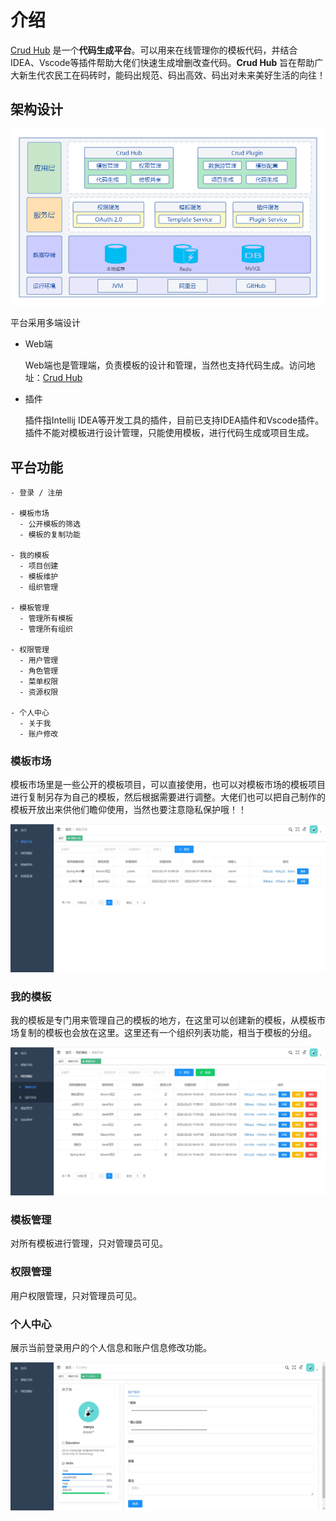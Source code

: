 # 介绍

[Crud Hub](https://crud-hub.top/) 是一个**代码生成平台**。可以用来在线管理你的模板代码，并结合IDEA、Vscode等插件帮助大佬们快速生成增删改查代码。**Crud Hub** 旨在帮助广大新生代农民工在码砖时，能码出规范、码出高效、码出对未来美好生活的向往！

## 架构设计

![架构设计图](./jgsj.png)

平台采用多端设计

- Web端

  Web端也是管理端，负责模板的设计和管理，当然也支持代码生成。访问地址：[Crud Hub](https://crud-hub.top/)  
- 插件

  插件指Intellij IDEA等开发工具的插件，目前已支持IDEA插件和Vscode插件。插件不能对模板进行设计管理，只能使用模板，进行代码生成或项目生成。


## 平台功能

```
- 登录 / 注册

- 模板市场
  - 公开模板的筛选
  - 模板的复制功能

- 我的模板
  - 项目创建
  - 模板维护
  - 组织管理

- 模板管理
  - 管理所有模板
  - 管理所有组织

- 权限管理
  - 用户管理
  - 角色管理
  - 菜单权限
  - 资源权限

- 个人中心
  - 关于我
  - 账户修改
```

### 模板市场

模板市场里是一些公开的模板项目，可以直接使用，也可以对模板市场的模板项目进行复制另存为自己的模板，然后根据需要进行调整。大佬们也可以把自己制作的模板开放出来供他们瞻仰使用，当然也要注意隐私保护哦！！

![模板市场列表图](./mbsc.jpg)

### 我的模板

我的模板是专门用来管理自己的模板的地方，在这里可以创建新的模板，从模板市场复制的模板也会放在这里。这里还有一个组织列表功能，相当于模板的分组。

![我的模板列表图](./wdmb.jpg)

### 模板管理

对所有模板进行管理，只对管理员可见。

### 权限管理

用户权限管理，只对管理员可见。

### 个人中心

展示当前登录用户的个人信息和账户信息修改功能。

![个人中心图](./grzx.jpg)